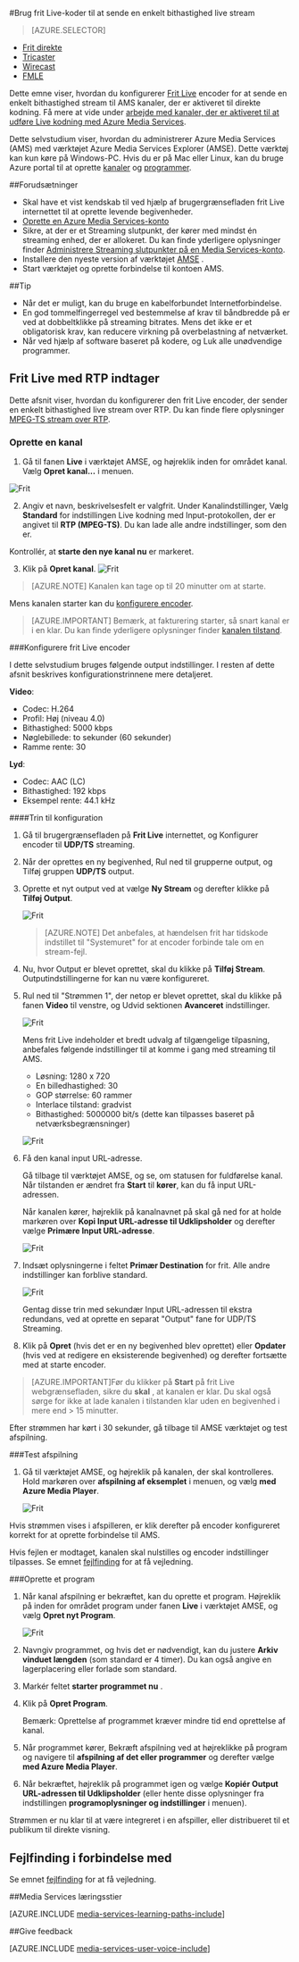<properties 
    pageTitle="Konfigurere frit Live encoder for at sende en enkelt bithastighed live stream | Microsoft Azure" 
    description="Dette emne viser, hvordan du konfigurerer frit Live encoder for at sende en enkelt bithastighed stream til AMS kanaler, der er aktiveret til direkte kodning." 
    services="media-services" 
    documentationCenter="" 
    authors="cenkdin" 
    manager="erikre" 
    editor=""/>

<tags 
    ms.service="media-services" 
    ms.workload="media" 
    ms.tgt_pltfrm="na" 
    ms.devlang="ne" 
    ms.topic="article" 
    ms.date="10/12/2016"
    ms.author="cenkdin;anilmur;juliako"/>

#<a name="use-the-elemental-live-encoder-to-send-a-single-bitrate-live-stream"></a>Brug frit Live-koder til at sende en enkelt bithastighed live stream

> [AZURE.SELECTOR]
- [Frit direkte](media-services-configure-elemental-live-encoder.md)
- [Tricaster](media-services-configure-tricaster-live-encoder.md)
- [Wirecast](media-services-configure-wirecast-live-encoder.md)
- [FMLE](media-services-configure-fmle-live-encoder.md)

Dette emne viser, hvordan du konfigurerer [Frit Live](http://www.elementaltechnologies.com/products/elemental-live) encoder for at sende en enkelt bithastighed stream til AMS kanaler, der er aktiveret til direkte kodning.  Få mere at vide under [arbejde med kanaler, der er aktiveret til at udføre Live kodning med Azure Media Services](media-services-manage-live-encoder-enabled-channels.md).

Dette selvstudium viser, hvordan du administrerer Azure Media Services (AMS) med værktøjet Azure Media Services Explorer (AMSE). Dette værktøj kan kun køre på Windows-PC. Hvis du er på Mac eller Linux, kan du bruge Azure portal til at oprette [kanaler](media-services-portal-creating-live-encoder-enabled-channel.md#create-a-channel) og [programmer](media-services-portal-creating-live-encoder-enabled-channel.md#create-and-manage-a-program).

##<a name="prerequisites"></a>Forudsætninger

- Skal have et vist kendskab til ved hjælp af brugergrænsefladen frit Live internettet til at oprette levende begivenheder.
- [Oprette en Azure Media Services-konto](media-services-portal-create-account.md)
- Sikre, at der er et Streaming slutpunkt, der kører med mindst én streaming enhed, der er allokeret. Du kan finde yderligere oplysninger finder [Administrere Streaming slutpunkter på en Media Services-konto](media-services-portal-manage-streaming-endpoints.md).
- Installere den nyeste version af værktøjet [AMSE](https://github.com/Azure/Azure-Media-Services-Explorer) .
- Start værktøjet og oprette forbindelse til kontoen AMS.

##<a name="tips"></a>Tip

- Når det er muligt, kan du bruge en kabelforbundet Internetforbindelse.
- En god tommelfingerregel ved bestemmelse af krav til båndbredde på er ved at dobbeltklikke på streaming bitrates. Mens det ikke er et obligatorisk krav, kan reducere virkning på overbelastning af netværket.
- Når ved hjælp af software baseret på kodere, og Luk alle unødvendige programmer.

## <a name="elemental-live-with-rtp-ingest"></a>Frit Live med RTP indtager

Dette afsnit viser, hvordan du konfigurerer den frit Live encoder, der sender en enkelt bithastighed live stream over RTP.  Du kan finde flere oplysninger [MPEG-TS stream over RTP](media-services-manage-live-encoder-enabled-channels.md#channel).

### <a name="create-a-channel"></a>Oprette en kanal

1.  Gå til fanen **Live** i værktøjet AMSE, og højreklik inden for området kanal. Vælg **Opret kanal...** i menuen.

![Frit](./media/media-services-elemental-live-encoder/media-services-elemental1.png)

2. Angiv et navn, beskrivelsesfelt er valgfrit. Under Kanalindstillinger, Vælg **Standard** for indstillingen Live kodning med Input-protokollen, der er angivet til **RTP (MPEG-TS)**. Du kan lade alle andre indstillinger, som den er.


Kontrollér, at **starte den nye kanal nu** er markeret.

3. Klik på **Opret kanal**.
![Frit](./media/media-services-elemental-live-encoder/media-services-elemental12.png)

>[AZURE.NOTE] Kanalen kan tage op til 20 minutter om at starte.

Mens kanalen starter kan du [konfigurere encoder](media-services-configure-elemental-live-encoder.md#configure_elemental_rtp).

>[AZURE.IMPORTANT] Bemærk, at fakturering starter, så snart kanal er i en klar. Du kan finde yderligere oplysninger finder [kanalen tilstand](media-services-manage-live-encoder-enabled-channels.md#states).

###<a id=configure_elemental_rtp></a>Konfigurere frit Live encoder 

I dette selvstudium bruges følgende output indstillinger. I resten af dette afsnit beskrives konfigurationstrinnene mere detaljeret. 

**Video**:
 
- Codec: H.264 
- Profil: Høj (niveau 4.0) 
- Bithastighed: 5000 kbps 
- Nøglebillede: to sekunder (60 sekunder) 
- Ramme rente: 30
 
**Lyd**:

- Codec: AAC (LC) 
- Bithastighed: 192 kbps 
- Eksempel rente: 44.1 kHz


####<a name="configuration-steps"></a>Trin til konfiguration

1. Gå til brugergrænsefladen på **Frit Live** internettet, og Konfigurer encoder til **UDP/TS** streaming. 

2. Når der oprettes en ny begivenhed, Rul ned til grupperne output, og Tilføj gruppen **UDP/TS** output. 

3. Oprette et nyt output ved at vælge **Ny Stream** og derefter klikke på **Tilføj Output**.  
    
    ![Frit](./media/media-services-elemental-live-encoder/media-services-elemental13.png)
    
    >[AZURE.NOTE] Det anbefales, at hændelsen frit har tidskode indstillet til "Systemuret" for at encoder forbinde tale om en stream-fejl.

4. Nu, hvor Output er blevet oprettet, skal du klikke på **Tilføj Stream**. Outputindstillingerne for kan nu være konfigureret. 
5. Rul ned til "Strømmen 1", der netop er blevet oprettet, skal du klikke på fanen **Video** til venstre, og Udvid sektionen **Avanceret** indstillinger. 

    ![Frit](./media/media-services-elemental-live-encoder/media-services-elemental4.png)

    Mens frit Live indeholder et bredt udvalg af tilgængelige tilpasning, anbefales følgende indstillinger til at komme i gang med streaming til AMS. 
    
    - Løsning: 1280 x 720 
    - En billedhastighed: 30 
    - GOP størrelse: 60 rammer 
    - Interlace tilstand: gradvist 
    - Bithastighed: 5000000 bit/s (dette kan tilpasses baseret på netværksbegrænsninger) 
    

    ![Frit](./media/media-services-elemental-live-encoder/media-services-elemental5.png)

6. Få den kanal input URL-adresse.
    
    Gå tilbage til værktøjet AMSE, og se, om statusen for fuldførelse kanal. Når tilstanden er ændret fra **Start** til **kører**, kan du få input URL-adressen.
      
    Når kanalen kører, højreklik på kanalnavnet på skal gå ned for at holde markøren over **Kopi Input URL-adresse til Udklipsholder** og derefter vælge **Primære Input URL-adresse**.  
    
    ![Frit](./media/media-services-elemental-live-encoder/media-services-elemental6.png)
    
1. Indsæt oplysningerne i feltet **Primær Destination** for frit. Alle andre indstillinger kan forblive standard.
    
    ![Frit](./media/media-services-elemental-live-encoder/media-services-elemental14.png)

    Gentag disse trin med sekundær Input URL-adressen til ekstra redundans, ved at oprette en separat "Output" fane for UDP/TS Streaming.
    
7. Klik på **Opret** (hvis det er en ny begivenhed blev oprettet) eller **Opdater** (hvis ved at redigere en eksisterende begivenhed) og derefter fortsætte med at starte encoder. 

>[AZURE.IMPORTANT]Før du klikker på **Start** på frit Live webgrænsefladen, sikre du **skal** , at kanalen er klar. 
>Du skal også sørge for ikke at lade kanalen i tilstanden klar uden en begivenhed i mere end > 15 minutter.

Efter strømmen har kørt i 30 sekunder, gå tilbage til AMSE værktøjet og test afspilning.  

###<a name="test-playback"></a>Test afspilning
  
1. Gå til værktøjet AMSE, og højreklik på kanalen, der skal kontrolleres. Hold markøren over **afspilning af eksemplet** i menuen, og vælg **med Azure Media Player**.  

    ![Frit](./media/media-services-elemental-live-encoder/media-services-elemental8.png)

Hvis strømmen vises i afspilleren, er klik derefter på encoder konfigureret korrekt for at oprette forbindelse til AMS. 

Hvis fejlen er modtaget, kanalen skal nulstilles og encoder indstillinger tilpasses. Se emnet [fejlfinding](media-services-troubleshooting-live-streaming.md) for at få vejledning.   

###<a name="create-a-program"></a>Oprette et program

1. Når kanal afspilning er bekræftet, kan du oprette et program. Højreklik på inden for området program under fanen **Live** i værktøjet AMSE, og vælg **Opret nyt Program**.  

    ![Frit](./media/media-services-elemental-live-encoder/media-services-elemental9.png)

2. Navngiv programmet, og hvis det er nødvendigt, kan du justere **Arkiv vinduet længden** (som standard er 4 timer). Du kan også angive en lagerplacering eller forlade som standard.  
3. Markér feltet **starter programmet nu** .
4. Klik på **Opret Program**.  
  
    Bemærk: Oprettelse af programmet kræver mindre tid end oprettelse af kanal.    
 
5. Når programmet kører, Bekræft afspilning ved at højreklikke på program og navigere til **afspilning af det eller programmer** og derefter vælge **med Azure Media Player**.  
6. Når bekræftet, højreklik på programmet igen og vælge **Kopiér Output URL-adressen til Udklipsholder** (eller hente disse oplysninger fra indstillingen **programoplysninger og indstillinger** i menuen). 

Strømmen er nu klar til at være integreret i en afspiller, eller distribueret til et publikum til direkte visning.  

## <a name="troubleshooting"></a>Fejlfinding i forbindelse med

Se emnet [fejlfinding](media-services-troubleshooting-live-streaming.md) for at få vejledning. 


##<a name="media-services-learning-paths"></a>Media Services læringsstier

[AZURE.INCLUDE [media-services-learning-paths-include](../../includes/media-services-learning-paths-include.md)]

##<a name="provide-feedback"></a>Give feedback

[AZURE.INCLUDE [media-services-user-voice-include](../../includes/media-services-user-voice-include.md)]
